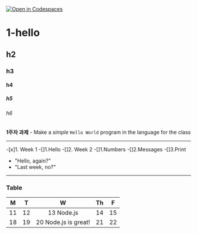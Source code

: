 [![Open in Codespaces](https://classroom.github.com/assets/launch-codespace-7f7980b617ed060a017424585567c406b6ee15c891e84e1186181d67ecf80aa0.svg)](https://classroom.github.com/open-in-codespaces?assignment_repo_id=14282664)
# 1-hello

## h2

### h3

#### h4

##### h5

###### h6

**1주차 과제** - Make a _simple_ `Hello World` program in the language for the class

---

-[x]1. Week 1
    -[]1.Hello
-[]2. Week 2
    -[]1.Numbers
    -[]2.Messages
    -[]3.Print

* "Hello, again?"
* "Last week, no?"

---

### Table

 | M | T | W | Th | F | 
 |---|---|:--:|---|---|
 | 11 | 12 | 13 Node.js| 14 | 15 |
 | 18 | 19 | 20 Node.js is great! | 21 | 22 |

